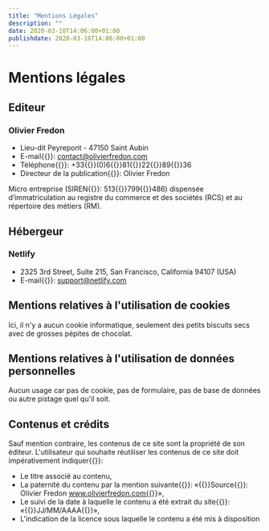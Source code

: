 ```yaml
---
title: "Mentions Légales"
description: ""
date: 2020-03-10T14:06:00+01:00
publishdate: 2020-03-10T14:06:00+01:00
---
```


# Mentions légales

## Editeur

### Olivier Fredon

- Lieu-dit Peyrepont - 47150 Saint Aubin
- E-mail{{<nbsp>}}: contact@olivierfredon.com
- Téléphone{{<nbsp>}}: +33{{<nbsp>}}(0)6{{<nbsp>}}81{{<nbsp>}}22{{<nbsp>}}89{{<nbsp>}}36
- Directeur de la publication{{<nbsp>}}: Olivier Fredon

Micro entreprise (SIREN{{<nbsp>}}: 513{{<nbsp>}}799{{<nbsp>}}486) dispensée d’immatriculation au registre du commerce et des sociétés (RCS) et au répertoire des métiers (RM).

## Hébergeur

### Netlify

- 2325 3rd Street, Suite 215, San Francisco, California 94107 (USA)
- E-mail{{<nbsp>}}: support@netlify.com

## Mentions relatives à l'utilisation de cookies

Ici, il n'y a aucun cookie informatique, seulement des petits biscuits secs avec de grosses pépites de chocolat.

## Mentions relatives à l'utilisation de données personnelles

Aucun usage car pas de cookie, pas de formulaire, pas de base de données ou autre pistage quel qu'il soit.

## Contenus et crédits

Sauf mention contraire, les contenus de ce site sont la propriété de son éditeur. 
L'utilisateur qui souhaite réutiliser les contenus de ce site doit impérativement indiquer{{<nbsp>}}:

- Le titre associé au contenu,
- La paternité du contenu par la mention suivante{{<nbsp>}}: «{{<nbsp>}}Source{{<nbsp>}}: Olivier Fredon www.olivierfredon.com{{<nbsp>}}»,
- Le suivi de la date à laquelle le contenu a été extrait du site{{<nbsp>}}: «{{<nbsp>}}JJ/MM/AAAA{{<nbsp>}}»,
- L'indication de la licence sous laquelle le contenu a été mis à disposition